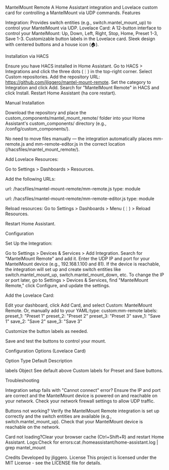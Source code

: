 MantelMount Remote
A Home Assistant integration and Lovelace custom card for controlling a MantelMount via UDP commands.
Features

Integration: Provides switch entities (e.g., switch.mantel_mount_up) to control your MantelMount via UDP.
Lovelace Card: A 12-button interface to control your MantelMount: Up, Down, Left, Right, Stop, Home, Preset 1-3, Save 1-3.
Customizable button labels in the Lovelace card.
Sleek design with centered buttons and a house icon (🏠).

Installation via HACS

Ensure you have HACS installed in Home Assistant.
Go to HACS > Integrations and click the three dots (⋮) in the top-right corner.
Select Custom repositories.
Add the repository URL: https://github.com/jliggero/mantel-mount-remote.
Set the category to Integration and click Add.
Search for "MantelMount Remote" in HACS and click Install.
Restart Home Assistant (ha core restart).

Manual Installation

Download the repository and place the custom_components/mantel_mount_remote/ folder into your Home Assistant's custom_components/ directory (e.g., /config/custom_components/).

No need to move files manually — the integration automatically places mm-remote.js and mm-remote-editor.js in the correct location (/hacsfiles/mantel_mount_remote/).

Add Lovelace Resources:

Go to Settings > Dashboards > Resources.

Add the following URLs:

url: /hacsfiles/mantel-mount-remote/mm-remote.js
type: module

url: /hacsfiles/mantel-mount-remote/mm-remote-editor.js
type: module

Reload resources: Go to Settings > Dashboards > Menu (⋮) > Reload Resources.

Restart Home Assistant.



Configuration

Set Up the Integration:

Go to Settings > Devices & Services > Add Integration.
Search for "MantelMount Remote" and add it.
Enter the UDP IP and port for your MantelMount device (e.g., 192.168.1.100 and 81).
If the device is reachable, the integration will set up and create switch entities like switch.mantel_mount_up, switch.mantel_mount_down, etc.
To change the IP or port later, go to Settings > Devices & Services, find "MantelMount Remote," click Configure, and update the settings.


Add the Lovelace Card:

Edit your dashboard, click Add Card, and select Custom: MantelMount Remote.
Or, manually add to your YAML:type: custom:mm-remote
labels:
  preset_1: "Preset 1"
  preset_2: "Preset 2"
  preset_3: "Preset 3"
  save_1: "Save 1"
  save_2: "Save 2"
  save_3: "Save 3"




Customize the button labels as needed.

Save and test the buttons to control your mount.


Configuration Options (Lovelace Card)



Option
Type
Default
Description



labels
Object
See default above
Custom labels for Preset and Save buttons.


Troubleshooting

Integration setup fails with "Cannot connect" error?
Ensure the IP and port are correct and the MantelMount device is powered on and reachable on your network.
Check your network firewall settings to allow UDP traffic.


Buttons not working?
Verify the MantelMount Remote integration is set up correctly and the switch entities are available (e.g., switch.mantel_mount_up).
Check that your MantelMount device is reachable on the network.


Card not loading?Clear your browser cache (Ctrl+Shift+R) and restart Home Assistant.
Logs:Check for errors:cat /homeassistant/home-assistant.log | grep mantel_mount



Credits
Developed by jliggero.
License
This project is licensed under the MIT License - see the LICENSE file for details.
